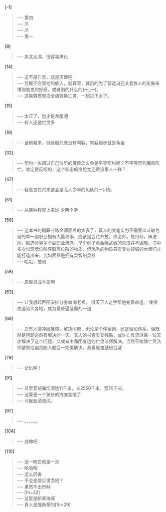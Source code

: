 
[-1] 
>--- 第四<br>
>--- 爪<br>
>--- 爪<br>
>--- 第一<br>

[8] 
>--- 执念太深，很容易黑化<br>

[14] 
>--- 这不是亡灵，这是天使吧<br>
>--- 劳模不会管他的族人，就算管，其目的为了营造自己关爱族人的形象来博取舰鬼的好感，或者别的什么的(┯_┯)。<br>
>--- 这换劳模就把全族转换亡灵，一起拉下水了。<br>

[15] 
>--- 太正了，您才是龙服吧<br>
>--- 好人还是亡灵多<br>

[19] 
>--- 目前看来，低级超凡就没有刺客，刺客起步就是黄金<br>

[32] 
>--- 契约一头超过自己位阶的魔兽怎么会是平等契约呢？不平等契约魔兽阵亡，肯定要反噬的，这个状态的海蛇女还跟没事人一样？<br>

[47] 
>--- 我感觉在将来这会是龙人少年的船队的一只船<br>

[51] 
>--- 从某种程度上来说
少两个字<br>

[56] 
>--- 这本书的副职业炼金师涵盖的太多了，真人的文笔实力不需要以斗破为首的单一副职业拥有大量权限，应该是百花齐放，炼金师，炼丹师，阵法师，锻造师等多个副职业流派，举个例子黄金级武器的获取并不困难，书中多次出现低位阶获取高位阶的物质，但优秀的物质只有专业领域的大师们才能打造出来，比如武器是拥有灵智的灵器<br>
>--- 哈哈，插眼<br>

[58] 
>--- 原型机成本高啊<br>

[63] 
>--- 让我想起巨阳安排分身血海老祖，
借天下人之手帮他完善血道。
使得血道流传各地，成为最普遍低廉的一道<br>

[68] 
>--- 总有人能冲破屏障，解决问题，无论是个体案例，还是理论体系，但既然是问题必然有解决的一天。真人的书真实又残酷，或许亡灵流派某一位天才解决了这个问题，又或者主角团身边的亡灵法师解决。当然不排除亡灵法师献祭给幽灵船人船合一完美解决。我看舰鬼就很合适<br>

[79] 
>--- 记仇啊！<br>

[91] 
>--- 马里亚纳海沟深达11千米，长2550千米，宽70千米。<br>
>--- 这算是一个狭长的海底盆地了<br>
>--- 马里亚纳海沟。<br>

[97] 
>--- 。。。。。。<br>

[104] 
>--- 成神吧<br>

[110] 
>--- 这一明白就是一天<br>
>--- 哈哈哈<br>
>--- 这么厉害<br>
>--- 不会是扇贝里面吧？<br>
>--- 果然不出所料<br>
>--- [fn=32]<br>
>--- 这里是断章海域<br>
>--- 真人是懂断章的[fn=29]<br>
